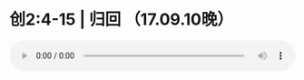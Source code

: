 # 创2:4-15 | 归回 （17.09.10晚）

<audio style="width: 100%;" preload="false" controls controlslist="nodownload"><source src="//cdn.wechat.edu.pl/audio/mp3/old/12179.mp3" type="audio/mpeg">Your browser does not support the audio element.</audio>


